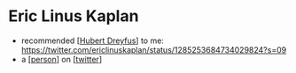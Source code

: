 # Eric Linus Kaplan
- recommended [[Hubert Dreyfus]] to me: https://twitter.com/ericlinuskaplan/status/1285253684734029824?s=09
- a [[person]] on [[twitter]]

[//begin]: # "Autogenerated link references for markdown compatibility"
[Hubert Dreyfus]: hubert-dreyfus "hubert-dreyfus"
[person]: person "Person"
[twitter]: twitter "Twitter"
[//end]: # "Autogenerated link references"